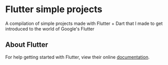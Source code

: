 # Flutter simple projects
A compilation of simple projects made with Flutter + Dart that I made to get introduced to the world of Google's Flutter

## About Flutter
For help getting started with Flutter, view their online
[documentation](https://flutter.io/). 
